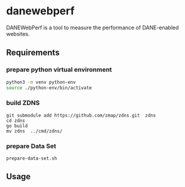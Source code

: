 # danewebperf

DANEWebPerf is a tool to measure the performance of DANE-enabled websites.

## Requirements

### prepare python virtual environment

```bash
python3 -m venv python-env
source ./python-env/bin/activate
```

### build ZDNS

``` shell
git submodule add https://github.com/zmap/zdns.git  zdns
cd zdns
go build
mv zdns  ../cmd/zdns/
```

### prepare Data Set

``` shell
prepare-data-set.sh
```

## Usage

``` shell
